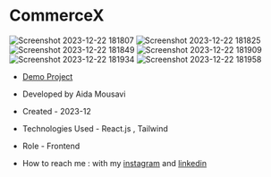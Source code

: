 # CommerceX

![Screenshot 2023-12-22 181807](https://github.com/aida-mousavi/CommerceX/assets/115708698/2e158fce-7365-4729-a953-e8840e063636)
![Screenshot 2023-12-22 181825](https://github.com/aida-mousavi/CommerceX/assets/115708698/1335ab5c-c636-4cba-b90a-cf498fe8cd27)
![Screenshot 2023-12-22 181849](https://github.com/aida-mousavi/CommerceX/assets/115708698/c605393c-9eb7-4e6e-a4ef-6b2c6e7f4cc6)
![Screenshot 2023-12-22 181909](https://github.com/aida-mousavi/CommerceX/assets/115708698/f142496d-5dba-43a0-9704-92bc6a4855e7)
![Screenshot 2023-12-22 181934](https://github.com/aida-mousavi/CommerceX/assets/115708698/2ff60e0e-4d35-45a7-acec-9f60d5edfeaf)
![Screenshot 2023-12-22 181958](https://github.com/aida-mousavi/CommerceX/assets/115708698/473276e7-9eb2-4a3e-b76f-0553ab1f7315)


- [Demo Project](https://commerce-x-six.vercel.app/)

- Developed by Aida Mousavi

- Created - 2023-12

- Technologies Used - React.js , Tailwind

- Role - Frontend

- How to reach me : with my [instagram](https://www.instagram.com/dev.mousavi) and [linkedin](www.linkedin.com/in/aida-mousavi-18791a292)

